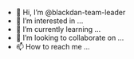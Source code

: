 - 👋 Hi, I’m @blackdan-team-leader
- 👀 I’m interested in ...
- 🌱 I’m currently learning ...
- 💞️ I’m looking to collaborate on ...
- 📫 How to reach me ...

<!---
blackdan-team-leader/blackdan-team-leader is a ✨ special ✨ repository because its `README.md` (this file) appears on your GitHub profile.
You can click the Preview link to take a look at your changes.
--->

